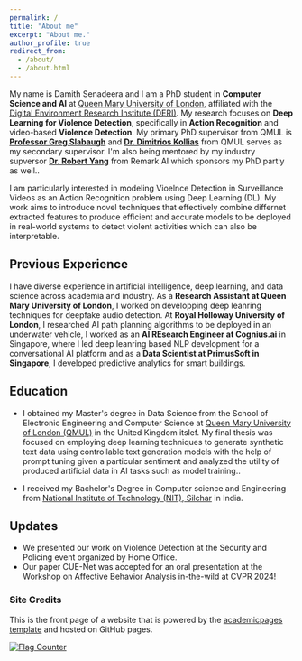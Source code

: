 ```yaml
---
permalink: /
title: "About me"
excerpt: "About me."
author_profile: true
redirect_from: 
  - /about/
  - /about.html
---
```


My name is Damith Senadeera and I am a PhD student in **Computer Science and AI** at [Queen Mary University of London](https://www.qmul.ac.uk/), affiliated with the [Digital Environment Research Institute (DERI)](https://www.qmul.ac.uk/deri/). My research focuses on **Deep Learning for Violence Detection**, specifically in **Action Recognition** and video-based **Violence Detection**. My primary PhD supervisor from QMUL is **[Professor Greg Slabaugh](http://eecs.qmul.ac.uk/profiles/slabaughgreg.html)** and **[Dr. Dimitrios Kollias](https://sites.google.com/view/dimitrioskollias/)** from QMUL serves as my secondary supervisor. I'm also being mentored by my industry supversor **[Dr. Robert Yang](https://sites.google.com/view/dimitrioskollias/)** from Remark AI which sponsors my PhD partly as well..

I am particularly interested in modeling Vioelnce Detection in Surveillance Videos as an Action Recognition problem using Deep Learning (DL). My work aims to introduce novel techniques that effectively combine differnet extracted features to produce efficient and accurate models to be deployed in real-world systems to detect violent activities which can also be interpretable.


## Previous Experience 

I have diverse experience in artificial intelligence, deep learning, and data science across academia and industry. As a **Research Assistant at Queen Mary University of London**, I worked on developping deep leanring techniques for deepfake audio detection. At **Royal Holloway University of London**, I researched AI path planning algorithms to be deployed in an underwater vehicle, I worked as an **AI REsearch Engineer at Cognius.ai** in Singapore, where I led deep leanring based NLP development for a conversational AI platform and as a **Data Scientist at PrimusSoft in Singapore**, I developed predictive analytics for smart buildings.


## Education  
* I obtained my Master's degree in Data Science from the School of Electronic Engineering and Computer Science at [Queen Mary University of London (QMUL)](https://www.qmul.ac.uk/eecs/) in the United Kingdom itslef. My final thesis was focused on employing deep learning techniques to generate synthetic text data using controllable text generation models with the help of prompt tuning given a particular sentiment and analyzed the utility of produced artificial data in AI tasks such as model training.. 

* I received my Bachelor's Degree in Computer science and Engineering from [National Institute of Technology (NIT), Silchar](http://www.nits.ac.in/) in India.

## Updates

- We presented our work on Violence Detection at the Security and Policing event organized by Home Office.
- Our paper CUE-Net was accepted for an oral presentation at the Workshop on Affective Behavior Analysis in-the-wild at CVPR 2024!

  
### Site Credits
This is the front page of a website that is powered by the [academicpages template](https://github.com/academicpages/academicpages.github.io) and hosted on GitHub pages. 

<a href="https://info.flagcounter.com/rmZj"><img src="https://s01.flagcounter.com/map/rmZj/size_s/txt_000000/border_CCCCCC/pageviews_0/viewers_0/flags_0/" alt="Flag Counter" border="0"></a>